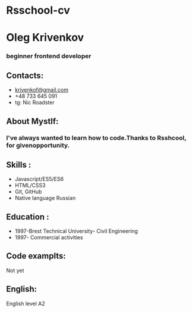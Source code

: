 # **Rsschool-cv**
# Oleg Krivenkov
### beginner frontend developer
## Contacts:
+ krivenkof@gmail.com
+ +48 733 645 091
+ tg: Nic Roadster
## About Mystlf: 
### I've always wanted to learn how to code.Thanks to Rsshcool, for givenopportunity.

## Skills :
+ Javascript/ES5/ES6
+ HTML/CSS3
+ Git, GitHub
+ Native language Russian

 ## Education :
 + 1997-Brest Technical University- Сivil Engineering
 + 1997- Сommercial activities 
## Code examplts:
   Not yet
## English:
English level A2

